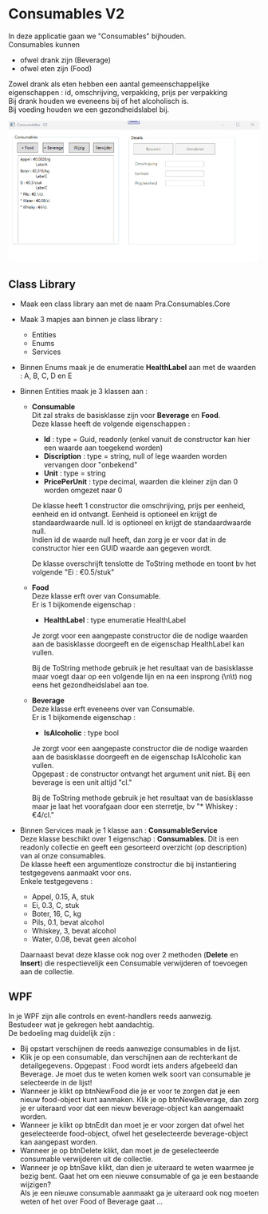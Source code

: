 # Consumables V2  
  
In deze applicatie gaan we "Consumables" bijhouden.    
Consumables kunnen     
 * ofwel drank zijn (Beverage)  
 * ofwel eten zijn (Food)  

Zowel drank als eten hebben een aantal gemeenschappelijke eigenschappen : id, omschrijving, verpakking, prijs per verpakking  
Bij drank houden we eveneens bij of het alcoholisch is.  
Bij voeding houden we een gezondheidslabel bij.  

<img src="/assets/demo.gif">
  
## Class Library    
 * Maak een class library aan met de naam Pra.Consumables.Core
 * Maak 3 mapjes aan binnen je class library :  
   * Entities  
   * Enums  
   * Services   
 * Binnen Enums maak je de enumeratie **HealthLabel** aan met de waarden : A, B, C, D en E    
 * Binnen Entities maak je 3 klassen aan :  
   * **Consumable**   
     Dit zal straks de basisklasse zijn voor **Beverage** en **Food**.  
     Deze klasse heeft de volgende eigenschappen :  
     * **Id** : type = Guid, readonly (enkel vanuit de constructor kan hier een waarde aan toegekend worden)  
     * **Discription** : type = string, null of lege waarden worden vervangen door "onbekend"  
     * **Unit** : type = string  
     * **PricePerUnit** : type decimal, waarden die kleiner zijn dan 0 worden omgezet naar 0
     
     De klasse heeft 1 constructor die omschrijving, prijs per eenheid, eenheid en id ontvangt.  Eenheid is optioneel en krijgt de standaardwaarde null.  Id is optioneel en krijgt de standaardwaarde null.  
     Indien id de waarde null heeft, dan zorg je er voor dat in de constructor hier een GUID waarde aan gegeven wordt.
     
     De klasse overschrijft tenslotte de ToString methode en toont bv het volgende "Ei : €0.5/stuk"

   * **Food**  
     Deze klasse erft over van Consumable.  
     Er is 1 bijkomende eigenschap :  
     * **HealthLabel** : type enumeratie HealthLabel   
        
     Je zorgt voor een aangepaste constructor die de nodige waarden aan de basisklasse doorgeeft en de eigenschap HealthLabel kan vullen.   
    
     Bij de ToString methode gebruik je het resultaat van de basisklasse maar voegt daar op een volgende lijn en na een insprong (\n\t) nog eens het gezondheidslabel aan toe.  
     
   * **Beverage**  
     Deze klasse erft eveneens over van Consumable.  
     Er is 1 bijkomende eigenschap :  
     * **IsAlcoholic** : type bool  
  
     Je zorgt voor een aangepaste constructor die de nodige waarden aan de basisklasse doorgeeft en de eigenschap IsAlcoholic kan vullen.   
     Opgepast : de constructor ontvangt het argument unit niet.  Bij een beverage is een unit altijd "cl."    
  
     Bij de ToString methode gebruik je het resultaat van de basisklasse maar je laat het voorafgaan door een sterretje, bv "* Whiskey : €4/cl."
       
 * Binnen Services maak je 1 klasse aan :  **ConsumableService**  
   Deze klasse beschikt over 1 eigenschap : **Consumables**.  Dit is een readonly collectie en geeft een gesorteerd overzicht (op description) van al onze consumables.   
   De klasse heeft een argumentloze constroctur die bij instantiering testgegevens aanmaakt voor ons.   
   Enkele testgegevens :  
    * Appel, 0.15, A, stuk  
    * Ei, 0.3, C, stuk  
    * Boter, 16, C, kg  
    * Pils, 0.1, bevat alcohol  
    * Whiskey, 3, bevat alcohol  
    * Water, 0.08, bevat geen alcohol  
  
   Daarnaast bevat deze klasse ook nog over 2 methoden (**Delete** en **Insert**) die respectievelijk een Consumable verwijderen of toevoegen aan de collectie.

## WPF

In je WPF zijn alle controls en event-handlers reeds aanwezig.    
Bestudeer wat je gekregen hebt aandachtig.    
De bedoeling mag duidelijk zijn :   
 * Bij opstart verschijnen de reeds aanwezige consumables in de lijst.   
 * Klik je op een consumable, dan verschijnen aan de rechterkant de detailgegevens.  Opgepast : Food wordt iets anders afgebeeld dan Beverage.  Je moet dus te weten komen welk soort van consumable je selecteerde in de lijst!   
 * Wanneer je klikt op btnNewFood die je er voor te zorgen dat je een nieuw food-object kunt aanmaken.  Klik je op btnNewBeverage, dan zorg je er uiteraard voor dat een nieuw beverage-object kan aangemaakt worden.    
 * Wanneer je klikt op btnEdit dan moet je er voor zorgen dat ofwel het geselecteerde food-object, ofwel het geselecteerde beverage-object kan aangepast worden.    
 * Wanneer je op btnDelete klikt, dan moet je de geselecteerde consumable verwijderen uit de collectie.  
 * Wanneer je op btnSave klikt, dan dien je uiteraard te weten waarmee je bezig bent.  Gaat het om een nieuwe consumable of ga je een bestaande wijzigen?    
   Als je een nieuwe consumable aanmaakt ga je uiteraard ook nog moeten weten of het over Food of Beverage gaat ...    

